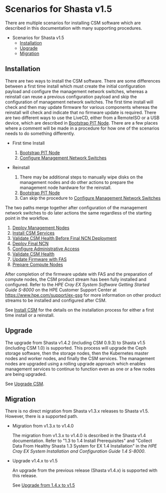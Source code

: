 # Scenarios for Shasta v1.5

There are multiple scenarios for installing CSM software which are described in this documentation
with many supporting procedures.

- Scenarios for Shasta v1.5
  - [Installation](#installation)
  - [Upgrade](#upgrade)
  - [Migration](#migration)

<a name="installation"></a>
## Installation

There are two ways to install the CSM software. There are some differences between a first time install
which must create the initial configuration payload and configure the management network switches,
whereas a reinstall can reuse a previous configuration payload and skip the configuration of management
network switches. The first time install will check and then may update firmware for various components
whereas the reinstall will check and indicate that no firmware update is required. There are two different
ways to use the LiveCD, either from a RemoteISO or a USB device, which are described in [Bootstrap PIT Node](../install/index.md#2-bootstrap-pit-node).
There are a few places where a comment will be made in a procedure for how one of the scenarios needs to do something differently.

   * First time Install
      1. [Bootstrap PIT Node](../install/index.md#2-bootstrap-pit-node)
      1. [Configure Management Network Switches](../install/index.md#3-configure-management-network-switches)

   * Reinstall
      1. There may be additional steps to manually wipe disks on the management nodes and do other actions to prepare
         the management node hardware for the reinstall.
      1. [Bootstrap PIT Node](../install/index.md#2-bootstrap-pit-node)
      1. Can skip the procedure to [Configure Management Network Switches](../install/index.md#3-configure-management-network-switches)

The two paths merge together after configuration of the management network switches to do later actions
the same regardless of the starting point in the workflow.

   1. [Deploy Management Nodes](../install/index.md#5-deploy-management-nodes)
   1. [Install CSM Services](../install/index.md#6-install-csm-services)
   1. [Validate CSM Health Before Final NCN Deployment](../install/index.md#7-validate-csm-health-before-final-ncn-deployment)
   1. [Deploy Final NCN](../install/index.md#8-deploy-final-ncn)
   1. [Configure Administrative Access](../install/index.md#9-configure-administrative-access)
   1. [Validate CSM Health](../install/index.md#10-validate-csm-health)
   1. [Update Firmware with FAS](../operations/firmware/Update_Firmware_with_FAS.md)
   1. [Prepare Compute Nodes](../install/index.md#13-prepare-compute-nodes)

After completion of the firmware update with FAS and the preparation of compute nodes, the CSM product stream has
been fully installed and configured. Refer to the _HPE Cray EX System Software Getting Started Guide S-8000_
on the HPE Customer Support Center at https://www.hpe.com/support/ex-gsg for more information on other product streams
to be installed and configured after CSM.

See [Install CSM](../install/index.md) for the details on the installation process for either a first time install
or a reinstall.

<a name="upgrade"></a>
## Upgrade

   The upgrade from Shasta v1.4.2 (including CSM 0.9.3) to Shasta v1.5 (including CSM 1.0) is supported.
   This process will upgrade the Ceph storage software, then the storage nodes, then the Kubernetes master nodes and worker nodes,
   and finally the CSM services. The management nodes are upgraded using a rolling upgrade approach which enables
   management services to continue to function even as one or a few nodes are being upgraded.

   See [Upgrade CSM](../upgrade/index.md).

<a name="migration"></a>
## Migration

There is no direct migration from Shasta v1.3.x releases to Shasta v1.5. However, there is a supported path.

  * Migration from v1.3.x to v1.4.0

    The migration from v1.3.x to v1.4.0 is described in the Shasta v1.4 documentation.
    Refer to "1.3 to 1.4 Install Prerequisites" and "Collect Data From Healthy Shasta 1.3 System for EX 1.4 Installation" in the _HPE Cray EX System Installation and Configuration Guide 1.4 S-8000_.

  * Upgrade v1.4.x to v1.5

    An upgrade from the previous release (Shasta v1.4.x) is supported with this release.

    See [Upgrade from 1.4.x to v1.5](../upgrade/index.md)


